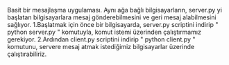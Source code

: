 Basit bir mesajlaşma uygulaması. Aynı ağa bağlı bilgisayarların, server.py yi başlatan bilgisayarlara mesaj gönderebilmesini ve geri mesaj alabilmesini sağlıyor.
1.Başlatmak için önce bir bilgisayarda, server.py scriptini indirip " python server.py " komutuyla, komut istemi üzerinden çalıştırmamız gerekiyor.
2.Ardından client.py scriptini indirip " python client.py " komutunu, servere mesaj atmak istediğimiz bilgisayarlar üzerinde çalıştırabiliriz.
